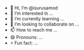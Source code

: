 - 👋 Hi, I’m @isurusamod
- 👀 I’m interested in ...
- 🌱 I’m currently learning ...
- 💞️ I’m looking to collaborate on ...
- 📫 How to reach me ...
- 😄 Pronouns: ...
- ⚡ Fun fact: ...

<!---
isurusamod/isurusamod is a ✨ special ✨ repository because its `README.md` (this file) appears on your GitHub profile.
You can click the Preview link to take a look at your changes.
--->
